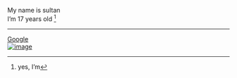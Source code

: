 My name is sultan  
Iʼm 17 years old [^1]
***
[^1]: yes, Iʼm

[Google](google.com "محرك البحث Google")  
[![image](https://images.app.goo.gl/WuZ5R624Joubpgce7)](google.com)
